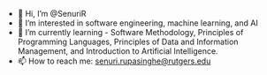 - 👋 Hi, I’m @SenuriR
- 👀 I’m interested in software engineering, machine learning, and AI
- 🌱 I’m currently learning - Software Methodology, Principles of Programming Languages, Principles of Data and Information Management, and Introduction to Artificial Intelligence.
- 📫 How to reach me: senuri.rupasinghe@rutgers.edu

<!---
SenuriR/SenuriR is a ✨ special ✨ repository because its `README.md` (this file) appears on your GitHub profile.
You can click the Preview link to take a look at your changes.
--->
